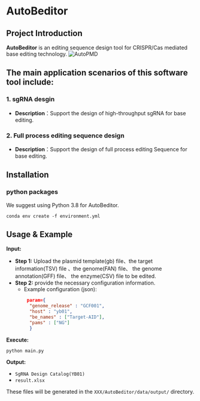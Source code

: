   
# AutoBeditor
## Project Introduction  
**AutoBeditor** is an editing sequence design tool for CRISPR/Cas mediated base editing technology.
![AutoPMD](https://github.com/editSeqDesign/AutoBeditor/blob/main/img/AutoBeditor1.png) 

## The main application scenarios of this software tool include:
### 1. sgRNA desgin
- **Description**：Support the design of high-throughput sgRNA for base editing.
### 2. Full process editing sequence design
- **Description**：Support the design of full process editing Sequence for base editing.


  
## Installation
### python packages 
We suggest using Python 3.8 for AutoBeditor.

```shell
conda env create -f environment.yml
```


## Usage & Example
**Input:**
- **Step 1:** Upload the plasmid template(gb) file、the target information(TSV) file 、the genome(FAN) file、 the genome annotation(GFF) file、 the enzyme(CSV) file to be edited.
- **Step 2:** provide the necessary configuration information.
    - Example configuration (json):
      ```json
       param={ 
        "genome_release" : "GCF001",
        "host" : "yb01",
        "be_names" : ["Target-AID"],
        "pams" : ["NG"]
        } 
      ```   
      

**Execute:**

```shell
python main.py 
```
**Output:**
- `SgRNA Design Catalog(YB01)` 
- `result.xlsx ` 


These files will be generated in the `XXX/AutoBeditor/data/output/` directory.  
